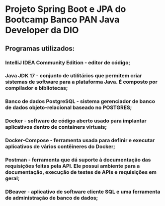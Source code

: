 # Projeto Spring Boot e JPA do Bootcamp Banco PAN Java Developer da DIO
## Programas utilizados:
### IntelliJ IDEA Community Edition - editor de código;
### Java JDK 17 - conjunto de utilitários que permitem criar sistemas de software para a plataforma Java. É composto por compilador e bibliotecas;
### Banco de dados PostgreSQL - sistema gerenciador de banco de dados objeto-relacional baseado no POSTGRES;
### Docker - software de código aberto usado para implantar aplicativos dentro de containers virtuais;
### Docker-Compose - ferramenta usada para definir e executar aplicativos de vários contêineres do Docker;
### Postman - ferramenta que dá suporte à documentação das requisições feitas pela API. Ele possui ambiente para a documentação, execução de testes de APIs e requisições em geral;
### DBeaver - aplicativo de software cliente SQL e uma ferramenta de administração de banco de dados;